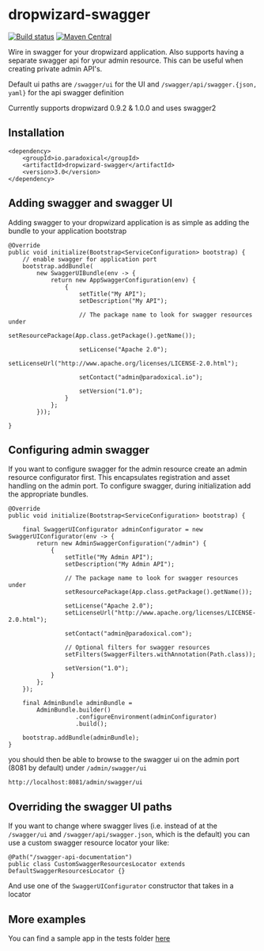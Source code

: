 dropwizard-swagger
========================

[![Build status](https://travis-ci.org/paradoxical-io/dropwizard.swagger.svg?branch=master)](https://travis-ci.org/paradoxical-io/dropwizard.swagger)
[![Maven Central](https://img.shields.io/maven-central/v/io.paradoxical/dropwizard-swagger.svg)](http://search.maven.org/#search%7Cga%7C1%7Cg%3Aio.paradoxical%20a%3Adropwizard-swagger)

Wire in swagger for your dropwizard application.
Also supports having a separate swagger api for your admin resource.
This can be useful when creating private admin API's.

Default ui paths are `/swagger/ui` for the UI and `/swagger/api/swagger.{json, yaml}` for the api swagger definition

Currently supports dropwizard 0.9.2 & 1.0.0 and uses swagger2

## Installation

```
<dependency>
    <groupId>io.paradoxical</groupId>
    <artifactId>dropwizard-swagger</artifactId>
    <version>3.0</version>
</dependency>
```

## Adding swagger and swagger UI

Adding swagger to your dropwizard application is as simple as adding the bundle to your application bootstrap

```
@Override
public void initialize(Bootstrap<ServiceConfiguration> bootstrap) {
    // enable swagger for application port
    bootstrap.addBundle(
        new SwaggerUIBundle(env -> {
            return new AppSwaggerConfiguration(env) {
                {
                    setTitle("My API");
                    setDescription("My API");

                    // The package name to look for swagger resources under
                    setResourcePackage(App.class.getPackage().getName());

                    setLicense("Apache 2.0");
                    setLicenseUrl("http://www.apache.org/licenses/LICENSE-2.0.html");

                    setContact("admin@paradoxical.io");

                    setVersion("1.0");
                }
            };
        }));

}
```

## Configuring admin swagger

If you want to configure swagger for the admin resource create an admin resource configurator first.  This encapsulates registration and asset handling on the admin port.
To configure swagger, during initialization add the appropriate bundles.

```
@Override
public void initialize(Bootstrap<ServiceConfiguration> bootstrap) {

    final SwaggerUIConfigurator adminConfigurator = new SwaggerUIConfigurator(env -> {
        return new AdminSwaggerConfiguration("/admin") {
            {
                setTitle("My Admin API");
                setDescription("My Admin API");

                // The package name to look for swagger resources under
                setResourcePackage(App.class.getPackage().getName());

                setLicense("Apache 2.0");
                setLicenseUrl("http://www.apache.org/licenses/LICENSE-2.0.html");

                setContact("admin@paradoxical.com");

                // Optional filters for swagger resources
                setFilters(SwaggerFilters.withAnnotation(Path.class));

                setVersion("1.0");
            }
        };
    });

    final AdminBundle adminBundle =
        AdminBundle.builder()
                   .configureEnvironment(adminConfigurator)
                   .build();

    bootstrap.addBundle(adminBundle);
}
```

you should then be able to browse to the swagger ui on the admin port (8081 by default) under `/admin/swagger/ui`
```
http://localhost:8081/admin/swagger/ui
```

## Overriding the swagger UI paths

If you want to change where swagger lives
(i.e. instead of at the `/swagger/ui` and `/swagger/api/swagger.json`, which is the default)
you can use a custom swagger resource locator your like:


```
@Path("/swagger-api-documentation")
public class CustomSwaggerResourcesLocator extends DefaultSwaggerResourcesLocator {}
```

And use one of the `SwaggerUIConfigurator` constructor that takes in a locator

## More examples

You can find a sample app in the tests folder [here](https://github.com/paradoxical-io/dropwizard.swagger/tree/master/src/test/java/io/paradoxical/dropwizard/swagger/sample)
